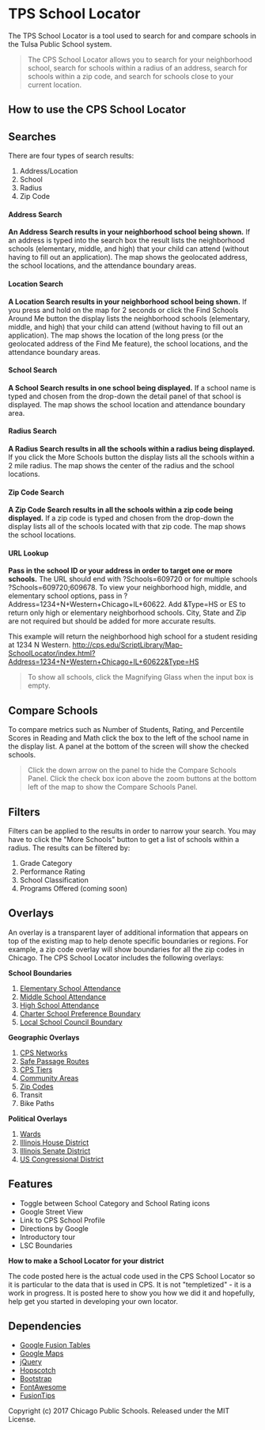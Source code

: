 TPS School Locator
======

The TPS School Locator is a tool used to search for and compare schools in the Tulsa Public School system.


>The CPS School Locator allows you to search for your neighborhood school, search for schools within a radius of an address, search for schools within a zip code, and search for schools close to your current location.

**How to use the CPS School Locator**
------
## Searches
There are four types of search results:

1. Address/Location
2. School
3. Radius
4. Zip Code

#### Address Search
**An Address Search results in your neighborhood school being shown.** If an address is typed into the search box the result lists the neighborhood schools (elementary, middle, and high) that your child can attend (without having to fill out an application). The map shows the geolocated address, the school locations, and the attendance boundary areas.

#### Location Search
**A Location Search results in your neighborhood school being shown.** If you press and hold on the map for 2 seconds or click the Find Schools Around Me button the display lists the neighborhood schools (elementary, middle, and high) that your child can attend (without having to fill out an application). The map shows the location of the long press (or the geolocated address of the Find Me feature), the school locations, and the attendance boundary areas.

#### School Search
**A School Search results in one school being displayed.** If a school name is typed and chosen from the drop-down the detail panel of that school is displayed. The map shows the school location and attendance boundary area.

#### Radius Search
**A Radius Search results in all the schools within a radius being displayed.** If you click the More Schools button the display lists all the schools within a 2 mile radius. The map shows the center of the radius and the school locations.

#### Zip Code Search
**A Zip Code Search results in all the schools within a zip code being displayed.** If a zip code is typed and chosen from the drop-down the display lists all of the schools located with that zip code. The map shows the school locations.

#### URL Lookup
**Pass in the school ID or your address in order to target one or more schools.** The URL should end with ?Schools=609720 or for multiple schools ?Schools=609720;609678. To view your neighborhood high, middle, and elementary school options, pass in ?Address=1234+N+Western+Chicago+IL+60622. Add &Type=HS or ES to return only high or elementary neighborhood schools. City, State and Zip are not required but should be added for more accurate results.

This example will return the neighborhood high school for a student residing at 1234 N Western. http://cps.edu/ScriptLibrary/Map-SchoolLocator/index.html?Address=1234+N+Western+Chicago+IL+60622&Type=HS



>To show all schools, click the Magnifying Glass when the input box is empty.

## Compare Schools
To compare metrics such as Number of Students, Rating, and Percentile Scores in Reading and Math click the box to the left of the school name in the display list. A panel at the bottom of the screen will show the checked schools.

>Click the down arrow on the panel to hide the Compare Schools Panel. Click the check box icon above the zoom buttons at the bottom left of the map to show the Compare Schools Panel.

## Filters
Filters can be applied to the results in order to narrow your search. You may have to click the "More Schools" button to get a list of schools within a radius. The results can be filtered by:

1. Grade Category
2. Performance Rating
3. School Classification
4. Programs Offered (coming soon)

## Overlays
An overlay is a transparent layer of additional information that appears on top of the existing map to help denote specific boundaries or regions. For example, a zip code overlay will show boundaries for all the zip codes in Chicago. The CPS School Locator includes the following overlays:

**School Boundaries**

1. [Elementary School Attendance](https://fusiontables.google.com/DataSource?docid=1nk2zVa4Nff9MlV5txIkjHbB_XXF0uaXXaVem6bf-#rows:id=1)
2. [Middle School Attendance](https://fusiontables.google.com/DataSource?docid=1zv2fI3v0CxkRIrn-AYujwXq1ljcq6uGOtyGYlN8F#rows:id=1)
3. [High School Attendance](https://fusiontables.google.com/DataSource?docid=1NXIcj0Eo65MNv-wczBoEMcovlsIJ1p66CfeP8JFV#rows:id=1)
4. [Charter School Preference Boundary](https://fusiontables.google.com/DataSource?docid=1VjPpibBwSQofLDVc9bJglve1shJnJ4aedwtJKNbZ#rows:id=1)
5. [Local School Council Boundary](https://fusiontables.google.com/DataSource?docid=12DTXu4VYBd7mW-2rBPlClAwXNMMuwnHSvSKRbsZe#rows:id=1)


**Geographic Overlays**

1. [CPS Networks](https://fusiontables.google.com/DataSource?docid=1pPqntpZutIHOGjrmgtQBmewcRPS9ylKB2UE6CsE#rows:id=1)
2. [Safe Passage Routes](https://fusiontables.google.com/DataSource?docid=12DTXu4VYBd7mW-2rBPlClAwXNMMuwnHSvSKRbsZe#rows:id=1)
3. [CPS Tiers](https://fusiontables.google.com/DataSource?docid=17dekfhiMcuMseVMI6qNIxhvtcOIb8RqsYfqgYyHg#rows:id=1)
4. [Community Areas](https://fusiontables.google.com/DataSource?docid=1uhe1AW1OkXnOUeG8GJHjv4HjlSQD860pRHI-iws#rows:id=1)
5. [Zip Codes](https://fusiontables.google.com/DataSource?docid=1uv4fLfrGKW52CJfOSFCiS8-H9ESqlRM1WB-XGgM#rows:id=1)
6. Transit
7. Bike Paths

**Political Overlays**

1. [Wards](https://fusiontables.google.com/DataSource?docid=1vKuFogOwwJ2YdXOVHLxbqy6Uc7ILpIbRePGK2GoD#rows:id=1)
2. [Illinois House District](https://fusiontables.google.com/DataSource?docid=1lvfheusomCd7Sh72GvFn23JVDQFhoNYQuUGI_JOQ#rows:id=1)
3. [Illinois Senate District](https://fusiontables.google.com/DataSource?docid=1H7my_qI1_hNeMuqUJcYhBUWzCjvdaJeBaiV6CkCk&pli=1#rows:id=1)
4. [US Congressional District](https://fusiontables.google.com/DataSource?docid=1xaQnriJ9YuF9wqj_lnk_OPVeOnYb4NEYMt-b71WO#rows:id=1)

## Features
 * Toggle between School Category and School Rating icons
 * Google Street View
 * Link to CPS School Profile
 * Directions by Google
 * Introductory tour
 * LSC Boundaries



**How to make a School Locator for your district**

The code posted here is the actual code used in the CPS School Locator so it is particular to the data that is used in CPS. It is not "templetized" - it is a work in progress. It is posted here to show you how we did it and hopefully, help get you started in developing your own locator.



## Dependencies
 * [Google Fusion Tables](https://support.google.com/fusiontables/answer/184641)
 * [Google Maps](https://developers.google.com/maps/documentation/javascript/)
 * [jQuery](http://jquery.com/)
 * [Hopscotch](https://github.com/linkedin/hopscotch)
 * [Bootstrap](http://getbootstrap.com/)
 * [FontAwesome](http://fontawesome.io/)
 * [FusionTips](https://github.com/derekeder/fusiontips)




Copyright (c) 2017 Chicago Public Schools. Released under the MIT License.
